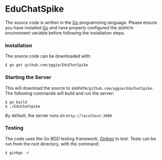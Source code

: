 EduChatSpike
============

The source code is written in the [Go](http://golang.org/) programming language. Please ensure you have installed [Go](http://golang.org/) and have properly configured the `$GOPATH` environment variable before following the installation steps.

### Installation
The source code can be downloaded with:
~~~
$ go get github.com/yggie/EduChatSpike
~~~

### Starting the Server
This will download the source to `$GOPATH/github.com/yggie/EduChatSpike`. The following commands will build and run the server:

~~~
$ go build
$ ./EduChatSpike
~~~

By default, the server runs on `http://localhost:3000`

### Testing
The code uses the Go BDD testing framework, [Ginkgo](http://onsi.github.io/ginkgo/) to test. Tests can be run from the root directory, with the command:

~~~
$ ginkgo -r
~~~
